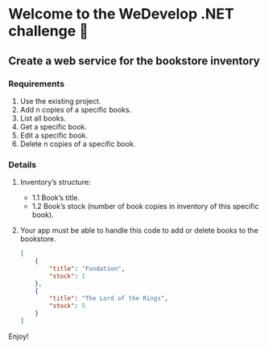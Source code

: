 # Welcome to the WeDevelop .NET challenge 🚀

## Create a web service for the bookstore inventory

### Requirements

1. Use the existing project.
2. Add n copies of a specific books.
3. List all books.
4. Get a specific book.
5. Edit a specific book.
6. Delete n copies of a specific book.

### Details

1. Inventory’s structure:
    * 1.1 Book’s title.
    * 1.2 Book’s stock (number of book copies in inventory of this specific book).
2. Your app must be able to handle this code to add or delete books to the bookstore.

    ``` json
    [ 
        {
            "title": "Fundation",
            "stock": 1
        },
        {
            "title": "The Lord of the Rings",
            "stock": 5
        }
    ]
    ```

Enjoy!
